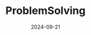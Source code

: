 ---
title: ProblemSolving
date: 2024-09-21    #문서가 생성되거나 발행된 날짜를 의미함
hide_date: true     #문서를 화면에 표시할 때 날짜를 숨기도록 지정
reading_time: false #읽기 시간을 표시하지 않겠다는 뜻
---